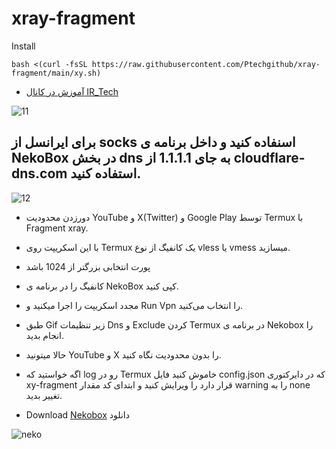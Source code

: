 # xray-fragment


Install
```
bash <(curl -fsSL https://raw.githubusercontent.com/Ptechgithub/xray-fragment/main/xy.sh)
```
- [آموزش در کانال IR_Tech](https://youtu.be/77MWWP4PJsc)

![11](https://raw.githubusercontent.com/Ptechgithub/configs/main/media/11.jpg)

## برای ایرانسل از socks اسنفاده کنید و داخل برنامه ی NekoBox در بخش dns به جای 1.1.1.1 از cloudflare-dns.com استفاده کنید.
![12](https://raw.githubusercontent.com/Ptechgithub/configs/main/media/12.jpg)
- دورزدن محدودیت YouTube  و X(Twitter) و Google Play توسط Termux با Fragment xray. 
- با این اسکریپت روی Termux یک کانفیگ از نوع  vless یا vmess میسازید. 
- پورت انتخابی بزرگتر از 1024 باشد 
- کانفیگ را در برنامه ی NekoBox کپی کنید. 
- مجدد اسکریپت را اجرا میکنید و Run Vpn را انتخاب می‌کنید. 
- طبق Gif زیر تنظیمات Dns و Exclude کردن Termux در برنامه ی Nekobox را انجام بدید. 
- حالا میتونید YouTube و X را بدون محدودیت نگاه کنید. 
- اگه خواستید که log رو در Termux خاموش کنید  فایل config.json که در دایرکتوری xy-fragment قرار دارد را ویرایش کنید و ابتدای کد مقدار warning را به none تغییر بدید. 

- Download [Nekobox](https://github.com/MatsuriDayo/NekoBoxForAndroid/releases) دانلود 

![neko](https://raw.githubusercontent.com/Ptechgithub/configs/main/media/neko.gif)
